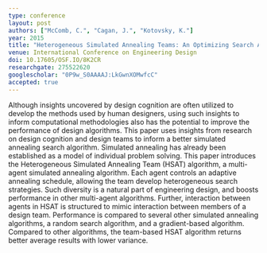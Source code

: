 ```yaml
---
type: conference
layout: post
authors: ["McComb, C.", "Cagan, J.", "Kotovsky, K."]
year: 2015
title: "Heterogeneous Simulated Annealing Teams: An Optimizing Search Algorithm Inspired by Engineering Design Teams"
venue: International Conference on Engineering Design
doi: 10.17605/OSF.IO/8K2CR
researchgate: 275522620
googlescholar: "0P9w_S0AAAAJ:LkGwnXOMwfcC"
accepted: true
---
```

Although insights uncovered by design cognition are often utilized to develop the methods used by human designers, using such insights to inform computational methodologies also has the potential to improve the performance of design algorithms. This paper uses insights from research on design cognition and design teams to inform a better simulated annealing search algorithm. Simulated annealing has already been established as a model of individual problem solving. This paper introduces the Heterogeneous Simulated Annealing Team (HSAT) algorithm, a multi-agent simulated annealing algorithm. Each agent controls an adaptive annealing schedule, allowing the team develop heterogeneous search strategies. Such diversity is a natural part of engineering design, and boosts performance in other multi-agent algorithms. Further, interaction between agents in HSAT is structured to mimic interaction between members of a design team. Performance is compared to several other simulated annealing algorithms, a random search algorithm, and a gradient-based algorithm. Compared to other algorithms, the team-based HSAT algorithm returns better average results with lower variance.
